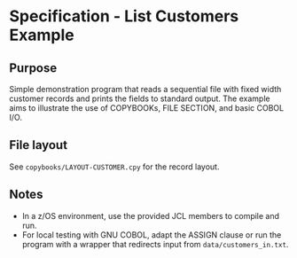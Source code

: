 # Specification - List Customers Example

## Purpose
Simple demonstration program that reads a sequential file with fixed width
customer records and prints the fields to standard output. The example
aims to illustrate the use of COPYBOOKs, FILE SECTION, and basic COBOL I/O.

## File layout
See `copybooks/LAYOUT-CUSTOMER.cpy` for the record layout.

## Notes
- In a z/OS environment, use the provided JCL members to compile and run.
- For local testing with GNU COBOL, adapt the ASSIGN clause or run the program
  with a wrapper that redirects input from `data/customers_in.txt`.
